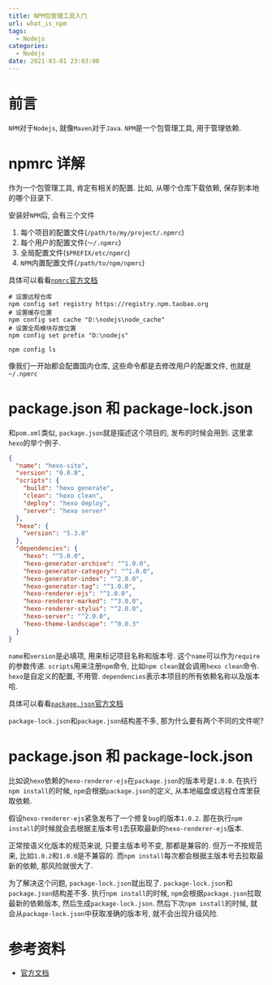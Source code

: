 ```yaml
---
title: NPM包管理工具入门
url: what_is_npm
tags:
  - Nodejs
categories:
  - Nodejs
date: 2021-03-01 23:03:00
---
```


# 前言
`NPM`对于`Nodejs`, 就像`Maven`对于`Java`.
`NPM`是一个包管理工具, 用于管理依赖. 

<!-- more -->

# npmrc 详解
作为一个包管理工具, 肯定有相关的配置.
比如, 从哪个仓库下载依赖, 保存到本地的哪个目录下.

安装好`NPM`后, 会有三个文件
1. 每个项目的配置文件(`/path/to/my/project/.npmrc`)
1. 每个用户的配置文件(`〜/.npmrc`)
1. 全局配置文件(`$PREFIX/etc/npmrc`)
1. `NPM`内置配置文件(`/path/to/npm/npmrc`)

具体可以看看[`npmrc`官方文档](https://docs.npmjs.com/cli/v7/configuring-npm/npmrc)

```shell script
# 设置远程仓库
npm config set registry https://registry.npm.taobao.org 
# 设置缓存位置
npm config set cache "D:\nodejs\node_cache"
# 设置全局模块存放位置  
npm config set prefix "D:\nodejs"

npm config ls
```
像我们一开始都会配置国内仓库, 这些命令都是去修改用户的配置文件, 也就是`~/.npmrc`

# package.json 和 package-lock.json
和`pom.xml`类似, `package.json`就是描述这个项目的, 发布的时候会用到.
这里拿`hexo`的举个例子.
```json
{
  "name": "hexo-site",
  "version": "0.0.0",
  "scripts": {
    "build": "hexo generate",
    "clean": "hexo clean",
    "deploy": "hexo deploy",
    "server": "hexo server"
  },
  "hexo": {
    "version": "5.3.0"
  },
  "dependencies": {
    "hexo": "^5.0.0",
    "hexo-generator-archive": "^1.0.0",
    "hexo-generator-category": "^1.0.0",
    "hexo-generator-index": "^2.0.0",
    "hexo-generator-tag": "^1.0.0",
    "hexo-renderer-ejs": "^1.0.0",
    "hexo-renderer-marked": "^3.0.0",
    "hexo-renderer-stylus": "^2.0.0",
    "hexo-server": "^2.0.0",
    "hexo-theme-landscape": "^0.0.3"
  }
}
```

`name`和`version`是必填项, 用来标记项目名称和版本号. 这个`name`可以作为`require`的参数传递.
`scripts`用来注册`npm`命令, 比如`npm clean`就会调用`hexo clean`命令.
`hexo`是自定义的配置, 不用管.
`dependencies`表示本项目的所有依赖名称以及版本哈.

具体可以看看[`package.json`官方文档](https://docs.npmjs.com/cli/v7/configuring-npm/package-json)

`package-lock.json`和`package.json`结构差不多, 那为什么要有两个不同的文件呢?

# package.json 和 package-lock.json
比如说`hexo`依赖的`hexo-renderer-ejs`在`package.json`的版本号是`1.0.0`.
在执行`npm install`的时候, `npm`会根据`package.json`的定义, 从本地磁盘或远程仓库里获取依赖.

假设`hexo-renderer-ejs`紧急发布了一个修复`bug`的版本`1.0.2`.
那在执行`npm install`的时候就会去根据主版本号`1`去获取最新的`hexo-renderer-ejs`版本.

正常按语义化版本的规范来说, 只要主版本号不变, 那都是兼容的.
但万一不按规范来, 比如`1.0.2`和`1.0.0`是不兼容的. 而`npm install`每次都会根据主版本号去拉取最新的依赖, 那风险就很大了.

为了解决这个问题, `package-lock.json`就出现了. `package-lock.json`和`package.json`结构差不多.
执行`npm install`的时候, `npm`会根据`package.json`拉取最新的依赖版本, 然后生成`package-lock.json`.
然后下次`npm install`的时候, 就会从`package-lock.json`中获取准确的版本号, 就不会出现升级风险. 

# 参考资料
- [官方文档](https://docs.npmjs.com/cli/v7/)

